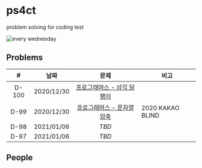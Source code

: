 # ps4ct
problem solving for coding test

![every wednesday](https://img.shields.io/badge/every-wednesday-green)

## Problems

|#|날짜|문제|비고|
|:--:|--|:--:|--|
|D-100|2020/12/30|[프로그래머스 - 삼각 달팽이](https://programmers.co.kr/learn/courses/30/lessons/68645)|
|D-99|2020/12/30|[프로그래머스 - 문자열 압축](https://programmers.co.kr/learn/courses/30/lessons/60057)|2020 KAKAO BLIND|
|D-98|2021/01/06|*TBD*||
|D-97|2021/01/06|*TBD*||

## People
